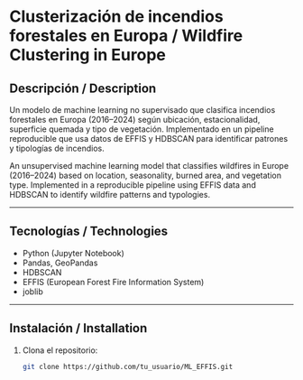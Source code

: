 # Clusterización de incendios forestales en Europa / Wildfire Clustering in Europe

## Descripción / Description

Un modelo de machine learning no supervisado que clasifica incendios forestales en Europa (2016–2024) según ubicación, estacionalidad, superficie quemada y tipo de vegetación. Implementado en un pipeline reproducible que usa datos de EFFIS y HDBSCAN para identificar patrones y tipologías de incendios.

An unsupervised machine learning model that classifies wildfires in Europe (2016–2024) based on location, seasonality, burned area, and vegetation type. Implemented in a reproducible pipeline using EFFIS data and HDBSCAN to identify wildfire patterns and typologies.

---

## Tecnologías / Technologies

- Python (Jupyter Notebook)  
- Pandas, GeoPandas  
- HDBSCAN  
- EFFIS (European Forest Fire Information System)  
- joblib

---

## Instalación / Installation

1. Clona el repositorio:  
   ```bash
   git clone https://github.com/tu_usuario/ML_EFFIS.git
